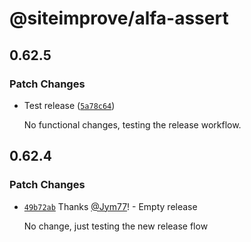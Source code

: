 # @siteimprove/alfa-assert

## 0.62.5

### Patch Changes

- Test release ([`5a78c64`](https://github.com/Siteimprove/alfa-integrations/commit/5a78c64fb319946d82040fc4ca8858e409589e7d))

  No functional changes, testing the release workflow.

## 0.62.4

### Patch Changes

- [`49b72ab`](https://github.com/Siteimprove/alfa-integrations/commit/49b72abeb00d2b64e88a3f08a96ff254636efaf6) Thanks [@Jym77](https://github.com/Jym77)! - Empty release

  No change, just testing the new release flow
